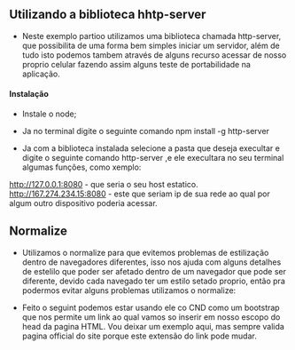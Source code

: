 ## Utilizando a biblioteca hhtp-server

- Neste exemplo partioo utilizamos uma biblioteca chamada http-server, que possibilita de uma forma bem simples iniciar um servidor, além de tudo isto podemos tambem através de alguns recurso acessar de nosso proprio celular fazendo assim alguns teste de portabilidade na aplicação.

#### Instalação

 - Instale o node;
 - Ja no terminal digite o seguinte comando npm install -g http-server 

- Ja com a biblioteca instalada selecione a pasta que deseja execultar e digite o seguinte comando http-server ,e ele execultara no seu terminal algumas funções, como xemplo:

http://127.0.0.1:8080 - que seria o seu host estatico.
http://167.274.234.15:8080 - este que seriam ip de sua rede ao qual por algum outro dispositivo poderia acessar.


## Normalize

- Utilizamos o normalize para que evitemos problemas de estilização dentro de navegadores diferentes, isso nos ajuda com alguns detalhes de estelilo que poder ser afetado dentro de um navegador que pode ser diferente, devido cada navegado ter um estilo setado proprio, então pra podermos evitar alguns problemas utilizamos o normalize:

- Feito o seguint podemos estar usando ele co CND como um bootstrap que nos permite um link ao qual vamos so inserir em nosso escopo do head da pagina HTML. Vou deixar um exemplo aqui, mas sempre valida pagina official do site porque este extensão do link pode mudar.

